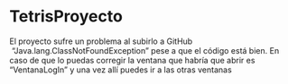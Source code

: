 # TetrisProyecto

El proyecto sufre un problema al subirlo a GitHub  “Java.lang.ClassNotFoundException” pese a que el código está bien.
En caso de que lo puedas corregir la ventana que habría que abrir es “VentanaLogIn” y una vez allí puedes ir a las otras ventanas
